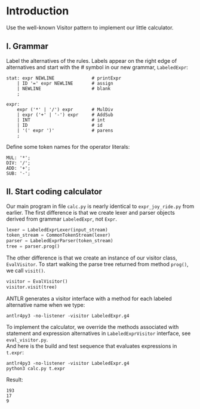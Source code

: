 # Introduction
Use the well-known Visitor pattern to implement our little calculator.

## I. Grammar
Label the alternatives of the rules. Labels appear on the right edge of alternatives and start with the # symbol in our new grammar, `LabeledExpr`:

```anltr
stat: expr NEWLINE              # printExpr             
    | ID '=' expr NEWLINE       # assign
    | NEWLINE                   # blank
    ;

expr:
	expr ('*' | '/') expr       # MulDiv
	| expr ('+' | '-') expr     # AddSub
	| INT                       # int
	| ID                        # id
	| '(' expr ')'              # parens
    ;
```

Define some token names for the operator literals:

```anltr
MUL: '*';
DIV: '/';
ADD: '+';
SUB: '-';
```

## II. Start coding calculator
Our main program in file `calc.py` is nearly identical to `expr_joy_ride.py` from earlier. The first difference is that we create lexer and parser objects derived from grammar `LabeledExpr`, not `Expr`.
```py
lexer = LabeledExprLexer(input_stream)
token_stream = CommonTokenStream(lexer)
parser = LabeledExprParser(token_stream)
tree = parser.prog()
```
The other difference is that we create an instance of our visitor class, `EvalVisitor`. To start walking the parse tree returned from method `prog()`, we call `visit()`.
```py
visitor = EvalVisitor()
visitor.visit(tree)
```
ANTLR generates a visitor interface with a method for each labeled alternative name when we type:
```
antlr4py3 -no-listener -visitor LabeledExpr.g4
```
To implement the calculator, we override the methods associated with statement and expression alternatives in `LabeledExprVisitor` interface, see `eval_visitor.py`.  
And here is the build and test sequence that evaluates expressions in `t.expr`:
```
antlr4py3 -no-listener -visitor LabeledExpr.g4
python3 calc.py t.expr
```
Result:
```
193
17
9
```